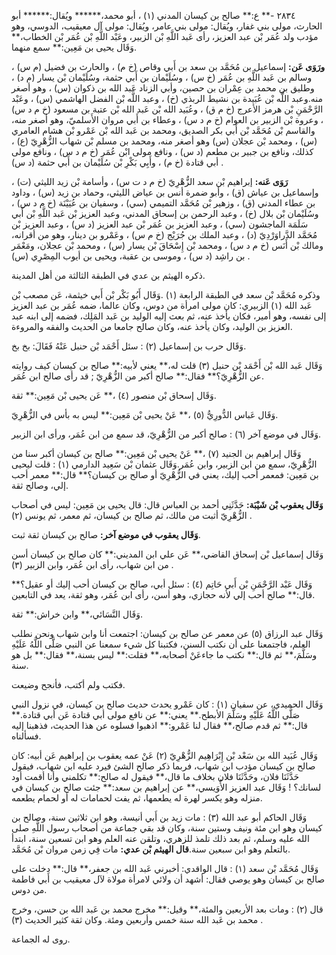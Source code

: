 ٢٨٣٤ -** ع:** صالح بن كيسان المدني (١) ، أبو محمد،****** ويُقال:****** أبو الحارث، مولى بني غفار، ويُقال: مولى بني عامر، ويُقال: مولى آل معيقيب، الدوسي، وهو مؤدب ولد عُمَر بْن عبد العزيز، رأى عَبد اللَّهِ بْن الزبير، وعَبْد اللَّهِ بْن عُمَر بْن الخطاب،** وَقَال يحيى بن مَعِين:** سمع منهما.

**ورَوَى عَن:** إسماعيل بن مُحَمَّد بن سعد بن أَبي وقاص (خ م) ، والحارث بن فضيل (م س) ، وسالم بن عَبد اللَّهِ بن عُمَر (خ س) ، وسُلَيْمان بن أَبي حثمة، وسُلَيْمان بْن يسار (م د) ، وطليق بن محمد بن عِمْران بن حصين، وأبي الزناد عَبد الله بن ذكوان (س) ، وهو أصغر منه.وعبد اللَّه بْن عُبَيدة بن نشيط الربذي (خ) ، وعبد اللَّه بْن الفضل الهاشمي (س) ، وعَبْد الرَّحْمَنِ بْن هرمز الأعرج (خ م ق) ، وعُبَيد الله بْن عَبد الله بْن عتبة بن مسعود (خ م د س) ، وعروة بْن الزبير بن العوام (خ م د س) ، وعطاء بن أَبي مروان الأَسلميّ، وهو أصغر منه، والقاسم بْن مُحَمَّد بْن أَبي بكر الصديق، ومحمد بن عَبد الله بْن عَمْرو بْن هشام العامري (س) ، ومحمد بْن عجلان (س) وهو أصغر منه، ومحمد بن مسلم بْن شهاب الزُّهْرِيّ (ع) ، كذلك، ونافع بن جبير بن مطعم (د س) ، ونافع مولى ابْن عُمَر (خ م د س) ، ونافع مولى أبي قتادة (خ م) ، وأَبِي بَكْرِ بْن سُلَيْمان بن أَبي حثمة (د س) .

**رَوَى عَنه:** إبراهيم بْن سعد الزُّهْرِيّ (خ م د ت س) ، وأسامة بْن زيد الليثي (ت) ، وإسماعيل بن عياش (ق) ، وأبو ضمرة أنس بن عياض الليثي، وحماد بن زيد (س) ، وداود بن عطاء المدني (ق) ، وزهير بْن مُحَمَّد التميمي (سي) ، وسفيان بن عُيَيْنَة (خ م د س) ، وسُلَيْمان بْن بلال (خ) ، وعبد الرحمن بن إسحاق المدني، وعبد العزيز بْن عَبد اللَّهِ بْن أَبي سَلَمَة الماجشون (سي) ، وعبد العزيز بن عُمَر بْن عبد العزيز (د س) ، وعبد العزيز بْن مُحَمَّد الدَّراوَرْدِيّ (د) ، وعبد الملك بن جُرَيْج (خ م س) ، وعَمْرو بن دينار، وهو من أقرانه، ومالك بْن أَنَس (خ م د س) ، ومحمد بْن إِسْحَاقَ بْن يسار (س) ، ومحمد بْن عجلان، ومَعْمَر بن راشِد (د س) ، وموسى بن عقبة، ويحيى بن أيوب المِصْرِي (س) .

ذكره الهيثم بن عدي في الطبقة الثالثة من أهل المدينة.

وذكره مُحَمَّد بْن سعد في الطبقة الرابعة (١) .وَقَال أَبُو بَكْر بْن أَبي خيثمة، عَن مصعب بْن عَبد الله (١) الزبيري: كان مولى امرأة من دوس، وكان عالما، ضمه عُمَر بن عبد العزيز إلى نفسه، وهو أمير، فكان يأخذ عنه، ثم بعث إليه الوليد بن عَبد المَلِك، فضمه إلى ابنه عبد العزيز بن الوليد، وكان يأخذ عنه، وكان صالح جامعا من الحديث والفقه والمروءة.

وَقَال حرب بن إسماعيل (٢) : سئل أَحْمَد بْن حنبل عَنْهُ فَقَالَ: بخ بخ.

وَقَال عَبد الله بْن أَحْمَد بْن حنبل (٣) قلت له،** يعني لأبيه:** صالح بن كيسان كيف روايته عن الزُّهْرِيّ؟** فقال:** صالح أكبر من الزُّهْرِيّ ; قد رأى صالح ابن عُمَر.

وَقَال إسحاق بْن منصور (٤) ،** عَن يحيى بْن مَعِين:** ثقة.

وَقَال عَباس الدُّورِيُّ (٥) ،** عَنْ يحيى بْن مَعِين:** ليس به بأس في الزُّهْرِيّ.

وَقَال في موضع آخر (٦) : صالح أكبر من الزُّهْرِيّ، قد سمع من ابن عُمَر، ورأى ابن الزبير.

وَقَال إبراهيم بن الجنيد (٧) ،** عَنْ يحيى بْن مَعِين:** صالح بن كيسان أكبر سنا من الزُّهْرِيّ، سمع من ابن الزبير، وابن عُمَر.وَقَال عثمان بْن سَعِيد الدارمي (١) : قلت ليحيى بن مَعِين: فمعمر أحب إليك، يعني في الزُّهْرِيّ أو صالح بن كيسان؟** قال:** معمر أحب إلي، وصالح ثقة.

**وَقَال يعقوب بْن شَيْبَة:** حَدَّثَنِي أحمد بن العباس قال: قال يحيى بن مَعِين: ليس في أصحاب الزُّهْرِيّ أثبت من مالك، ثم صالح بن كيسان، ثم معمر، ثم يونس (٢) .

**وَقَال يعقوب في موضع آخر:** صالح بن كيسان ثقة ثبت.

وَقَال إسماعيل بْن إسحاق القاضي،** عَن علي ابن المديني:** كان صالح بن كيسان أسن من ابن شهاب، رأى ابن عُمَر، وابن الزبير (٣) .

وَقَال عَبْد الرَّحْمَنِ بْن أَبي حَاتِم (٤) : سئل أبي، صالح بن كيسان أحب إليك أو عقيل؟** قال:** صالح أحب إلي لأنه حجازي، وهو أسن، رأى ابن عُمَر، وهو ثقة، يعد في التابعين.

وَقَال النَّسَائي،** وابن خراش:** ثقة.

وَقَال عبد الرزاق (٥) عن معمر عن صالح بن كيسان: اجتمعت أنا وابن شهاب ونحن نطلب العلم، فاجتمعنا على أن نكتب السنن، فكتبنا كل شيء سمعنا عن النبي صَلَّى اللَّهُ عَلَيْهِ وسَلَّمَ،** ثم قال:** نكتب ما جاءعَنْ أصحابه،** فقلت:** ليس بسنة،** فقال:** بل هو سنة.

فكتب ولم أكتب، فأنجح وضيعت.

وَقَال الحميدي، عن سفيان (١) : كان عَمْرو يحدث حديث صالح بن كيسان، في نزول النبي صَلَّى اللَّهُ عَلَيْهِ وسَلَّمَ الأبطح.** يعني:** عن نافع مولى أبي قتادة عَن أبي قتادة.** قال:** ثم قدم صالح،** فقال لنا عَمْرو:** اذهبوا فسلوه عن هذا الحديث، فذهبنا إليه فسألناه.

وَقَال عُبَيد الله بن سَعْد بْن إِبْرَاهِيم الزُّهْرِيّ (٢) عَنْ عمه يعقوب بن إبراهيم عَن أبيه: كان صالح بن كيسان مؤدب ابن شهاب، فربما ذكر صالح الشئ فيرد عليه ابن شهاب، فيقول حَدَّثَنَا فلان، وحَدَّثَنَا فلان بخلاف ما قال،** فيقول له صالح:** تكلمني وأنا أقمت أود لسانك؟ ! وَقَال عبد العزيز الأُوَيسي،** عن إبراهيم بن سعد:** جئت صالح بن كيسان في منزله وهو يكسر لهرة له يطعمها، ثم يفت لحمامات له أو لحمام يطعمه.

وَقَال الحاكم أبو عبد الله (٣) : مات زيد بن أَبي أنيسة، وهو ابن ثلاثين سنة، وصالح بن كيسان وهو ابن مئة ونيف وستين سنة، وكان قد بقي جماعة من أصحاب رسول اللَّهِ صلى الله عليه وسلم، ثم بعد ذلك تلمذ للزهري، وتلقن عنه العلم وهو ابن تسعين سنة، ابتدأ بالتعلم وهو ابن سبعين سنة.**قال الهيثم بْن عدي:** مات فِي زمن مروان بْن مُحَمَّد.

وَقَال مُحَمَّد بْن سعد (١) : قال الواقدي: أخبرني عَبد الله بن جعفر،** قال:** دخلت على صالح بن كيسان وهو يوصي فقال: أشهد أن ولائي لامرأة مولاة لآل معيقيب بن أَبي فاطمة من دوس.

قال (٢) : ومات بعد الأربعين والمئة،** وقيل:** مخرج محمد بن عَبد الله بن حسن، وخرج محمد بن عَبد الله سنة خمس وأربعين ومئة. وكان ثقة كثير الحديث (٣) .

روى له الجماعة.